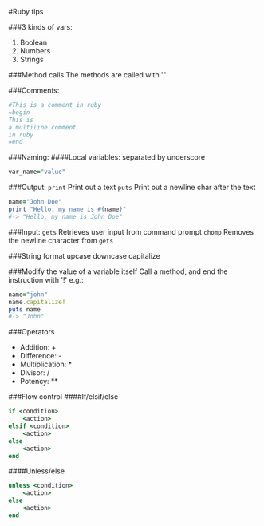 #Ruby tips

###3 kinds of vars:
1. Boolean
2. Numbers
3. Strings

###Method calls
The methods are called with '.'

###Comments:
```ruby
#This is a comment in ruby
=begin
This is
a multiline comment
in ruby
=end
```

###Naming:
####Local variables:
separated by underscore
```ruby
var_name="value"
```

###Output:
`print` Print out a text
`puts` Print out a newline char after the text
```ruby
name="John Doe"
print "Hello, my name is #{name}"
#-> "Hello, my name is John Doe"
```

###Input:
`gets` Retrieves user input from command prompt
`chomp` Removes the newline character from `gets`

###String format
upcase
downcase
capitalize

###Modify the value of a variable itself
Call a method, and end the instruction with '!'
e.g.:
```ruby
name="john"
name.capitalize!
puts name
#-> "John"
```

###Operators
* Addition: +
* Difference: -
* Multiplication: *
* Divisor: /
* Potency: **

###Flow control
####If/elsif/else
```ruby
if <condition>
    <action>
elsif <condition>
    <action>
else
    <action>
end
```
####Unless/else
```ruby
unless <condition>
    <action>
else
    <action>
end
```